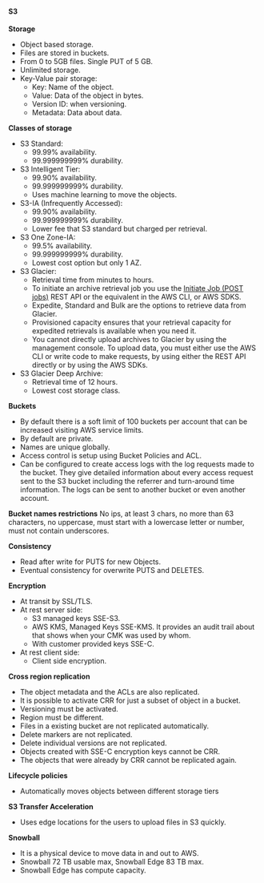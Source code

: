 #### S3

**Storage**
-   Object based storage.
-   Files are stored in buckets.
-   From 0 to 5GB files. Single PUT of 5 GB.
-   Unlimited storage.
-   Key-Value pair storage:
    - Key: Name of the object.
    - Value: Data of the object in bytes.
    - Version ID: when versioning.
    - Metadata: Data about data.

**Classes of storage**
-   S3 Standard:
    - 99.99% availability.
    - 99.999999999% durability.
-   S3 Intelligent Tier:
    - 99.90% availability.
    - 99.999999999% durability.
    - Uses machine learning to move the objects.
-   S3-IA (Infrequently Accessed):
    - 99.90% availability.
    - 99.999999999% durability.
    - Lower fee that S3 standard but charged per retrieval.
-   S3 One Zone-IA:
    - 99.5% availability.
    - 99.999999999% durability.
    - Lowest cost option but only 1 AZ.
-   S3 Glacier:
    - Retrieval time from minutes to hours.
    - To initiate an archive retrieval job you use the [Initiate Job (POST jobs)](https://docs.aws.amazon.com/amazonglacier/latest/dev/api-initiate-job-post.html) REST API or the equivalent in the AWS CLI, or AWS SDKS.
    - Expedite, Standard and Bulk are the options to retrieve data from Glacier. 
    - Provisioned capacity ensures that your retrieval capacity for expedited retrievals is available when you need it.
    - You cannot directly upload archives to Glacier by using the management console. To upload data, you must either use the AWS CLI or write code to make requests, by using either the REST API directly or by using the AWS SDKs. 
-   S3 Glacier Deep Archive:
    - Retrieval time of 12 hours.
    - Lowest cost storage class.

**Buckets**
- By default there is a soft limit of 100 buckets per account that can be increased visiting AWS service limits.
- By default are private.
- Names are unique globally.
- Access control is setup using Bucket Policies and ACL.
- Can be configured to create access logs with the log requests made to the bucket. They give detailed information about every access request sent to the S3 bucket including the referrer and turn-around time information. The logs can be sent to another bucket or even another account.

**Bucket names restrictions**
No ips, at least 3 chars, no more than 63 characters, no uppercase, must start with a lowercase letter or number, must not contain underscores.

**Consistency**
- Read after write for PUTS for new Objects.
- Eventual consistency for overwrite PUTS and DELETES.

**Encryption**
- At transit by SSL/TLS.
- At rest server side:
  - S3 managed keys SSE-S3.
  - AWS KMS, Managed Keys SSE-KMS. It provides an audit trail about that shows when your CMK was used by whom.
  - With customer provided keys SSE-C.
- At rest client side:
  - Client side encryption.

**Cross region replication**
- The object metadata and the ACLs are also replicated.
- It is possible to activate CRR for just a subset of object in a bucket.
- Versioning must be activated.
- Region must be different.
- Files in a existing bucket are not replicated automatically.
- Delete markers are not replicated.
- Delete individual versions are not replicated.
- Objects created with SSE-C encryption keys cannot be CRR.
- The objects that were already by CRR cannot be replicated again.

**Lifecycle policies**
- Automatically moves objects between different storage tiers

**S3 Transfer Acceleration**
- Uses edge locations for the users to upload files in S3 quickly.

**Snowball**
- It is a physical device to move data in and out to AWS.
- Snowball 72 TB usable max, Snowball Edge 83 TB max.
- Snowball Edge has compute capacity.